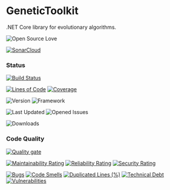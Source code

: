 # GeneticToolkit

.NET Core library for evolutionary algorithms.

![Open Source Love](https://img.shields.io/github/license/malasz/GeneticToolkit.svg?color=blue&style=for-the-badge)

[![SonarCloud](https://sonarcloud.io/images/project_badges/sonarcloud-white.svg)](https://sonarcloud.io/dashboard?id=GeneticToolkit)


### Status

[![Build Status](https://img.shields.io/azure-devops/build/malasz/d96eee72-055c-487a-b498-5da0c1e2387c/9.svg?style=for-the-badge)](https://img.shields.io/azure-devops/build/malasz/d96eee72-055c-487a-b498-5da0c1e2387c/9.svg?style=for-the-badge)

[![Lines of Code](https://sonarcloud.io/api/project_badges/measure?project=GeneticToolkit&metric=ncloc)](https://sonarcloud.io/dashboard?id=GeneticToolkit)
[![Coverage](https://sonarcloud.io/api/project_badges/measure?project=GeneticToolkit&metric=coverage)](https://sonarcloud.io/dashboard?id=GeneticToolkit)

![Version](https://img.shields.io/nuget/v/GeneticToolkit.svg?style=for-the-badge)
![Framework](https://img.shields.io/badge/.NET%205.0-brightgreen.svg?style=for-the-badge)

![Last Updated](https://img.shields.io/github/last-commit/maciej-malaszek/GeneticToolkit.svg?style=for-the-badge)
![Opened Issues](https://img.shields.io/github/issues-raw/maciej-malaszek/GeneticToolkit.svg?style=for-the-badge)

![Downloads](https://img.shields.io/nuget/dt/GeneticToolkit.svg?style=for-the-badge)


### Code Quality
[![Quality gate](https://sonarcloud.io/api/project_badges/quality_gate?project=GeneticToolkit)](https://sonarcloud.io/dashboard?id=GeneticToolkit)


[![Maintainability Rating](https://sonarcloud.io/api/project_badges/measure?project=GeneticToolkit&metric=sqale_rating)](https://sonarcloud.io/dashboard?id=GeneticToolkit)
[![Reliability Rating](https://sonarcloud.io/api/project_badges/measure?project=GeneticToolkit&metric=reliability_rating)](https://sonarcloud.io/dashboard?id=GeneticToolkit)
[![Security Rating](https://sonarcloud.io/api/project_badges/measure?project=GeneticToolkit&metric=security_rating)](https://sonarcloud.io/dashboard?id=GeneticToolkit)


[![Bugs](https://sonarcloud.io/api/project_badges/measure?project=GeneticToolkit&metric=bugs)](https://sonarcloud.io/dashboard?id=GeneticToolkit)
[![Code Smells](https://sonarcloud.io/api/project_badges/measure?project=GeneticToolkit&metric=code_smells)](https://sonarcloud.io/dashboard?id=GeneticToolkit)
[![Duplicated Lines (%)](https://sonarcloud.io/api/project_badges/measure?project=GeneticToolkit&metric=duplicated_lines_density)](https://sonarcloud.io/dashboard?id=GeneticToolkit)
[![Technical Debt](https://sonarcloud.io/api/project_badges/measure?project=GeneticToolkit&metric=sqale_index)](https://sonarcloud.io/dashboard?id=GeneticToolkit)
[![Vulnerabilities](https://sonarcloud.io/api/project_badges/measure?project=GeneticToolkit&metric=vulnerabilities)](https://sonarcloud.io/dashboard?id=GeneticToolkit)
